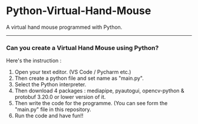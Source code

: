 # Python-Virtual-Hand-Mouse
A virtual hand mouse programmed with Python.

---

### Can you create a Virtual Hand Mouse using Python?
Here's the instruction :

1. Open your text editor. (VS Code / Pycharm etc.)
2. Then create a python file and set name as "main.py". 
3. Select the Python interpreter. 
4. Then download 4 packages : mediapipe, pyautogui, opencv-python & protobuf 3.20.0 or  lower version of it.
5. Then write the code for the programme. (You can see form the "main.py" file in this repository. 
6. Run the code and have fun!!
